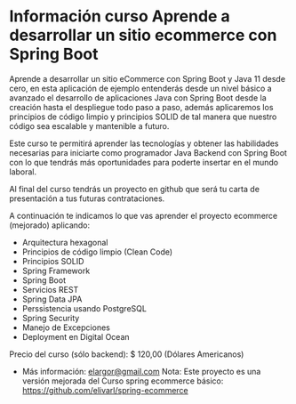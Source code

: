 # Información curso Aprende a desarrollar un sitio ecommerce con Spring Boot


Aprende a desarrollar un sitio eCommerce con Spring Boot y Java 11 desde cero, en esta aplicación de ejemplo entenderás desde un nivel básico a avanzado el desarrollo de aplicaciones Java con Spring Boot desde la creación hasta el despliegue todo paso a paso, además aplicaremos los principios de código limpio y principios SOLID de tal manera que nuestro código sea escalable y mantenible a futuro.

Este curso te permitirá aprender las tecnologías y obtener las habilidades necesarias para iniciarte como programador Java Backend con Spring Boot con lo que tendrás más oportunidades para poderte insertar en el mundo laboral.

Al final del curso tendrás un proyecto en github que será tu carta de presentación a tus futuras contrataciones.

A continuación te indicamos lo que vas aprender el proyecto ecommerce (mejorado) aplicando:
- Arquitectura hexagonal
- Principios de código limpio (Clean Code)
- Principios SOLID
- Spring Framework
- Spring Boot
- Servicios REST
- Spring Data JPA
- Perssistencia usando PostgreSQL
- Spring Security
- Manejo de Excepciones
- Deployment en Digital Ocean

Precio del curso (sólo backend): $ 120,00 (Dólares Americanos)
- Más información: elargor@gmail.com
Nota: Este proyecto es una versión mejorada del Curso spring ecommerce básico: https://github.com/elivarl/spring-ecommerce
